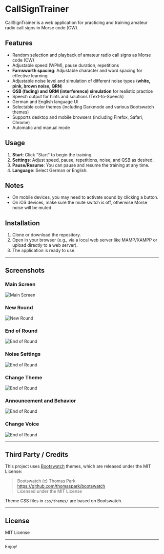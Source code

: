 # CallSignTrainer

CallSignTrainer is a web application for practicing and training amateur radio call signs in Morse code (CW).

## Features

- Random selection and playback of amateur radio call signs as Morse code (CW)
- Adjustable speed (WPM), pause duration, repetitions
- **Farnsworth spacing**: Adjustable character and word spacing for effective learning
- Adjustable noise level and simulation of different noise types (**white, pink, brown noise, QRN**)
- **QSB (fading) and QRM (interference) simulation** for realistic practice
- Speech output for hints and solutions (Text-to-Speech)
- German and English language UI
- Selectable color themes (including Darkmode and various Bootswatch themes)
- Supports desktop and mobile browsers (including Firefox, Safari, Chrome)
- Automatic and manual mode

## Usage

1. **Start**: Click "Start" to begin the training.
2. **Settings**: Adjust speed, pause, repetitions, noise, and QSB as desired.
3. **Pause/Resume**: You can pause and resume the training at any time.
4. **Language**: Select German or English.

## Notes

- On mobile devices, you may need to activate sound by clicking a button.
- On iOS devices, make sure the mute switch is off, otherwise Morse noise will be muted.

## Installation

1. Clone or download the repository.
2. Open in your browser (e.g., via a local web server like MAMP/XAMPP or upload directly to a web server).
3. The application is ready to use.

---

## Screenshots

### Main Screen
![Main Screen](images/screenshot_main.jpg)

### New Round
![New Round](images/screenshot_new_round.jpg)

### End of Round
![End of Round](images/screenshot_end_round.jpg)

### Noise Settings
![End of Round](images/screenshot_noise.jpg)

### Change Theme
![End of Round](images/screenshot_change_theme.jpg)

### Announcement and Behavior
![End of Round](images/screenshot_announce.jpg)

### Change Voice
![End of Round](images/screenshot_change_voice.jpg)

---

## Third Party / Credits

This project uses [Bootswatch](https://bootswatch.com/) themes, which are released under the MIT License:

> Bootswatch (c) Thomas Park  
> https://github.com/thomaspark/bootswatch  
> Licensed under the MIT License

Theme CSS files in `css/themes/` are based on Bootswatch.

---

## License

MIT License

---

Enjoy!